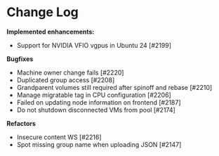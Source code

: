 # Change Log

**Implemented enhancements:**

* Support for NVIDIA VFIO vgpus in Ubuntu 24 [\#2199]

**Bugfixes**

* Machine owner change fails [\#2220]
* Duplicated group access [\#2208]
* Grandparent volumes still required after spinoff and rebase [\#2210]
* Manage migratable tag in CPU configuration [\#2206]
* Failed on updating node information on frontend [\#2187]
* Do not shutdown disconnected VMs from pool [\#2174]

**Refactors**

* Insecure content WS [\#2216]
* Spot missing group name when uploading JSON [\#2147]
